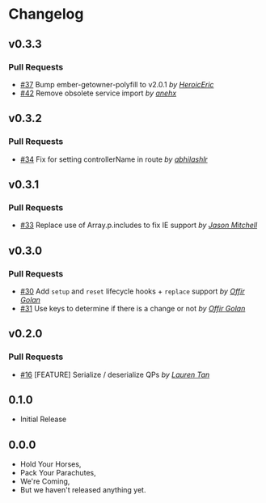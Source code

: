 Changelog
=========

## v0.3.3

### Pull Requests

- [#37](https://github.com/offirgolan/ember-parachute/pull/37)  Bump ember-getowner-polyfill to v2.0.1  *by [HeroicEric](https://github.com/HeroicEric)*
- [#42](https://github.com/offirgolan/ember-parachute/pull/42)  Remove obsolete service import  *by [anehx](https://github.com/anehx)*

## v0.3.2

### Pull Requests

- [#34](https://github.com/offirgolan/ember-parachute/pull/34)  Fix for setting controllerName in route  *by [abhilashlr](https://github.com/abhilashlr)*

## v0.3.1

### Pull Requests

- [#33](https://github.com/offirgolan/ember-parachute/pull/33)  Replace use of Array.p.includes to fix IE support  *by [Jason Mitchell](https://github.com/jasonmit)*

## v0.3.0

### Pull Requests

- [#30](https://github.com/offirgolan/ember-parachute/pull/30)  Add `setup` and `reset` lifecycle hooks + `replace` support  *by [Offir Golan](https://github.com/offirgolan)*
- [#31](https://github.com/offirgolan/ember-parachute/pull/31)  Use keys to determine if there is a change or not  *by [Offir Golan](https://github.com/offirgolan)*

## v0.2.0

### Pull Requests

- [#16](https://github.com/offirgolan/ember-parachute/pull/16)  [FEATURE] Serialize / deserialize QPs  *by [Lauren Tan](https://github.com/poteto)*

## 0.1.0

- Initial Release

## 0.0.0

- Hold Your Horses,
- Pack Your Parachutes,
- We're Coming,
- But we haven't released anything yet.
